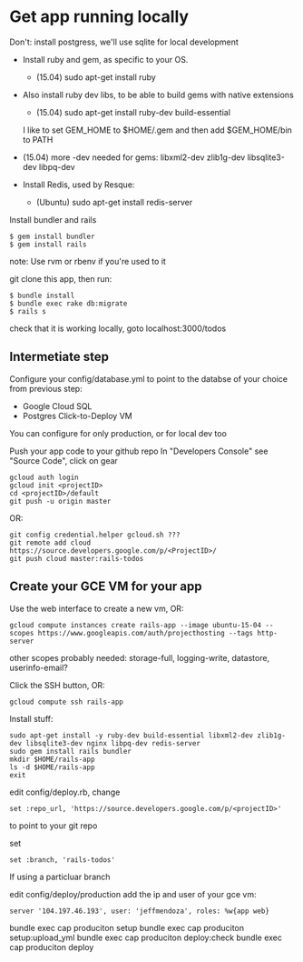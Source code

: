 Get app running locally
=======================

Don't: install postgress, we'll use sqlite for local development

* Install ruby and gem, as specific to your OS.
  * (15.04) sudo apt-get install ruby
* Also install ruby dev libs, to be able to build gems with native extensions
  * (15.04) sudo apt-get install ruby-dev build-essential

  I like to set GEM_HOME to $HOME/.gem
  and then add $GEM_HOME/bin to PATH

* (15.04) more -dev needed for gems: libxml2-dev zlib1g-dev libsqlite3-dev libpq-dev

* Install Redis, used by Resque:
  * (Ubuntu) sudo apt-get install redis-server

Install bundler and rails
```
$ gem install bundler
$ gem install rails
```

  note: Use rvm or rbenv if you're used to it

git clone this app, then run:
```
$ bundle install
$ bundle exec rake db:migrate
$ rails s
```

check that it is working locally, goto localhost:3000/todos

Intermetiate step
-----------------

Configure your config/database.yml to point to the databse of your
choice from previous step:

* Google Cloud SQL
* Postgres Click-to-Deploy VM

You can configure for only production, or for local dev too

Push your app code to your github repo
In "Developers Console" see "Source Code", click on gear
```
gcloud auth login
gcloud init <projectID>
cd <projectID>/default
git push -u origin master
```
OR:
```
git config credential.helper gcloud.sh ???
git remote add cloud https://source.developers.google.com/p/<ProjectID>/
git push cloud master:rails-todos
```


Create your GCE VM for your app
-------------------------------

Use the web interface to create a new vm, OR:
```
gcloud compute instances create rails-app --image ubuntu-15-04 --scopes https://www.googleapis.com/auth/projecthosting --tags http-server
```
other scopes probably needed: storage-full, logging-write, datastore, userinfo-email?

Click the SSH button, OR:
```
gcloud compute ssh rails-app
```

Install stuff:

```
sudo apt-get install -y ruby-dev build-essential libxml2-dev zlib1g-dev libsqlite3-dev nginx libpq-dev redis-server
sudo gem install rails bundler
mkdir $HOME/rails-app
ls -d $HOME/rails-app
exit
```

edit config/deploy.rb, change
```
set :repo_url, 'https://source.developers.google.com/p/<projectID>'
```
to point to your git repo

set
```
set :branch, 'rails-todos'
```
If using a particluar branch

edit config/deploy/production
add the ip and user of your gce vm:
```
server '104.197.46.193', user: 'jeffmendoza', roles: %w{app web}
```

bundle exec cap produciton setup
bundle exec cap produciton setup:upload_yml
bundle exec cap produciton deploy:check
bundle exec cap produciton deploy
